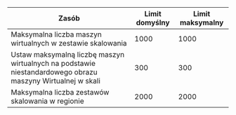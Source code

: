 | Zasób | Limit domyślny | Limit maksymalny |
| --- | --- | --- |
| Maksymalna liczba maszyn wirtualnych w zestawie skalowania |1000 |1000 |
| Ustaw maksymalną liczbę maszyn wirtualnych na podstawie niestandardowego obrazu maszyny Wirtualnej w skali|300 |300 |
| Maksymalna liczba zestawów skalowania w regionie |2000 |2000 |

